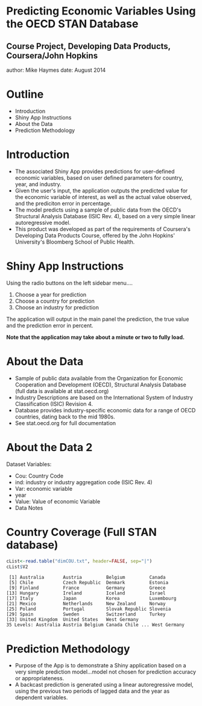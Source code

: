 Predicting Economic Variables Using the OECD STAN Database
========================================================
Course Project, Developing Data Products, Coursera/John Hopkins
--------------------------------------------------------
author: Mike Haymes
date: August 2014

Outline
========================================================


- Introduction
- Shiny App Instructions
- About the Data
- Prediction Methodology

Introduction
========================================================

- The associated Shiny App provides predictions for user-defined economic variables, based on user defined parameters for country, year, and industry. 
- Given the user's input, the application outputs the predicted value for the economic variable of interest, as well as the actual value observed, and the prediciton error in percentage.
- The model predicts using a sample of public data from the OECD's Structural Analysis Database (ISIC Rev. 4), based on a very simple linear autoregressive model. 
- This product was developed as part of the requirements of Coursera's Developing Data Products Course, offered by the John Hopkins' University's Bloomberg School of Public Health. 


Shiny App Instructions
========================================================

Using the radio buttons on the left sidebar menu....

1. Choose a year for prediction
2. Choose a country for prediction
3. Choose an industry for prediction

The application will output in the main panel the prediction, the true value and the prediction error in percent.  

**Note that the application may take about a minute or two to fully load.**


About the Data
========================================================

- Sample of public data available from the Organization for Economic Cooperation and Development (OECD), Structural Analysis Database (full data is available at stat.oecd.org)
- Industry Descriptions are based on the International System of Industry Classification (ISIC) Revision 4. 
- Database provides industry-specific economic data for a range of OECD countries, dating back to the mid 1980s. 
- See stat.oecd.org for full documentation


About the Data 2
=======================================================

Dataset Variables: 

- Cou: Country Code
- ind: industry or industry aggregation code (ISIC Rev. 4)
- Var: economic variable
- year
- Value: Value of economic Variable
- Data Notes

Country Coverage (Full STAN database)
=======================================================


```r
cList<-read.table("dimCOU.txt", header=FALSE, sep="|")
cList$V2
```

```
 [1] Australia       Austria         Belgium         Canada         
 [5] Chile           Czech Republic  Denmark         Estonia        
 [9] Finland         France          Germany         Greece         
[13] Hungary         Ireland         Iceland         Israel         
[17] Italy           Japan           Korea           Luxembourg     
[21] Mexico          Netherlands     New Zealand     Norway         
[25] Poland          Portugal        Slovak Republic Slovenia       
[29] Spain           Sweden          Switzerland     Turkey         
[33] United Kingdom  United States   West Germany   
35 Levels: Australia Austria Belgium Canada Chile ... West Germany
```



Prediction Methodology
=======================================================

- Purpose of the App is to demonstrate a Shiny application based on a very simple prediction model...model not chosen for prediction accuracy or appropriateness.
- A backcast prediction is generated using a linear autoregressive model, using the previous two periods of lagged data and the year as dependent variables.   
